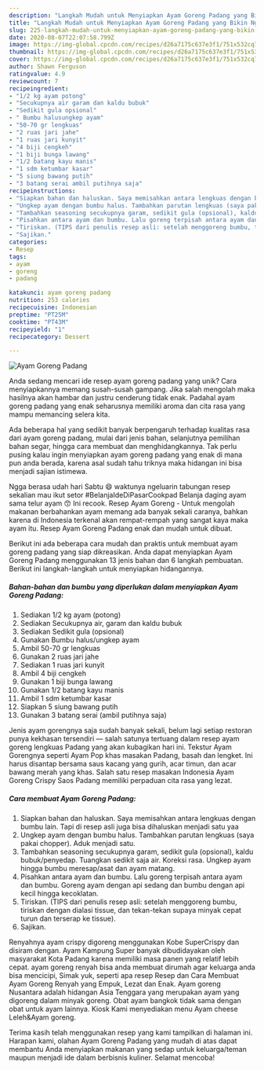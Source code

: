 ```yaml
---
description: "Langkah Mudah untuk Menyiapkan Ayam Goreng Padang yang Bikin Ngiler"
title: "Langkah Mudah untuk Menyiapkan Ayam Goreng Padang yang Bikin Ngiler"
slug: 225-langkah-mudah-untuk-menyiapkan-ayam-goreng-padang-yang-bikin-ngiler
date: 2020-08-07T22:07:58.799Z
image: https://img-global.cpcdn.com/recipes/d26a7175c637e3f1/751x532cq70/ayam-goreng-padang-foto-resep-utama.jpg
thumbnail: https://img-global.cpcdn.com/recipes/d26a7175c637e3f1/751x532cq70/ayam-goreng-padang-foto-resep-utama.jpg
cover: https://img-global.cpcdn.com/recipes/d26a7175c637e3f1/751x532cq70/ayam-goreng-padang-foto-resep-utama.jpg
author: Shawn Ferguson
ratingvalue: 4.9
reviewcount: 7
recipeingredient:
- "1/2 kg ayam potong"
- "Secukupnya air garam dan kaldu bubuk"
- "Sedikit gula opsional"
- " Bumbu halusungkep ayam"
- "50-70 gr lengkuas"
- "2 ruas jari jahe"
- "1 ruas jari kunyit"
- "4 biji cengkeh"
- "1 biji bunga lawang"
- "1/2 batang kayu manis"
- "1 sdm ketumbar kasar"
- "5 siung bawang putih"
- "3 batang serai ambil putihnya saja"
recipeinstructions:
- "Siapkan bahan dan haluskan. Saya memisahkan antara lengkuas dengan bumbu lain. Tapi di resep asli juga bisa dihaluskan menjadi satu yaa"
- "Ungkep ayam dengan bumbu halus. Tambahkan parutan lengkuas (saya pakai chopper). Aduk menjadi satu."
- "Tambahkan seasoning secukupnya garam, sedikit gula (opsional), kaldu bubuk/penyedap. Tuangkan sedikit saja air. Koreksi rasa. Ungkep ayam hingga bumbu meresap/asat dan ayam matang."
- "Pisahkan antara ayam dan bumbu. Lalu goreng terpisah antara ayam dan bumbu. Goreng ayam dengan api sedang dan bumbu dengan api kecil hingga kecoklatan."
- "Tiriskan. (TIPS dari penulis resep asli: setelah menggoreng bumbu, tiriskan dengan dialasi tissue, dan tekan-tekan supaya minyak cepat turun dan terserap ke tissue)."
- "Sajikan."
categories:
- Resep
tags:
- ayam
- goreng
- padang

katakunci: ayam goreng padang 
nutrition: 253 calories
recipecuisine: Indonesian
preptime: "PT25M"
cooktime: "PT43M"
recipeyield: "1"
recipecategory: Dessert

---
```



![Ayam Goreng Padang](https://img-global.cpcdn.com/recipes/d26a7175c637e3f1/751x532cq70/ayam-goreng-padang-foto-resep-utama.jpg)

Anda sedang mencari ide resep ayam goreng padang yang unik? Cara menyiapkannya memang susah-susah gampang. Jika salah mengolah maka hasilnya akan hambar dan justru cenderung tidak enak. Padahal ayam goreng padang yang enak seharusnya memiliki aroma dan cita rasa yang mampu memancing selera kita.

Ada beberapa hal yang sedikit banyak berpengaruh terhadap kualitas rasa dari ayam goreng padang, mulai dari jenis bahan, selanjutnya pemilihan bahan segar, hingga cara membuat dan menghidangkannya. Tak perlu pusing kalau ingin menyiapkan ayam goreng padang yang enak di mana pun anda berada, karena asal sudah tahu triknya maka hidangan ini bisa menjadi sajian istimewa.

Ngga berasa udah hari Sabtu 😄 waktunya ngeluarin tabungan resep sekalian mau ikut setor #BelanjaIdeDiPasarCookpad Belanja daging ayam sama telur ayam 😙 Ini recook. Resep Ayam Goreng - Untuk mengolah makanan berbahankan ayam memang ada banyak sekali caranya, bahkan karena di Indonesia terkenal akan rempat-rempah yang sangat kaya maka ayam itu. Resep Ayam Goreng Padang enak dan mudah untuk dibuat.


Berikut ini ada beberapa cara mudah dan praktis untuk membuat ayam goreng padang yang siap dikreasikan. Anda dapat menyiapkan Ayam Goreng Padang menggunakan 13 jenis bahan dan 6 langkah pembuatan. Berikut ini langkah-langkah untuk menyiapkan hidangannya.

<!--inarticleads1-->

##### Bahan-bahan dan bumbu yang diperlukan dalam menyiapkan Ayam Goreng Padang:

1. Sediakan 1/2 kg ayam (potong)
1. Sediakan Secukupnya air, garam dan kaldu bubuk
1. Sediakan Sedikit gula (opsional)
1. Gunakan  Bumbu halus/ungkep ayam
1. Ambil 50-70 gr lengkuas
1. Gunakan 2 ruas jari jahe
1. Sediakan 1 ruas jari kunyit
1. Ambil 4 biji cengkeh
1. Gunakan 1 biji bunga lawang
1. Gunakan 1/2 batang kayu manis
1. Ambil 1 sdm ketumbar kasar
1. Siapkan 5 siung bawang putih
1. Gunakan 3 batang serai (ambil putihnya saja)


Jenis ayam gorengnya saja sudah banyak sekali, belum lagi setiap restoran punya kekhasan tersendiri — salah satunya tertuang dalam resep ayam goreng lengkuas Padang yang akan kubagikan hari ini. Tekstur Ayam Gorengnya seperti Ayam Pop khas masakan Padang, basah dan lengket. Ini harus disantap bersama saus kacang yang gurih, acar timun, dan acar bawang merah yang khas. Salah satu resep masakan Indonesia Ayam Goreng Crispy Saos Padang memiliki perpaduan cita rasa yang lezat. 

<!--inarticleads2-->

##### Cara membuat Ayam Goreng Padang:

1. Siapkan bahan dan haluskan. Saya memisahkan antara lengkuas dengan bumbu lain. Tapi di resep asli juga bisa dihaluskan menjadi satu yaa
1. Ungkep ayam dengan bumbu halus. Tambahkan parutan lengkuas (saya pakai chopper). Aduk menjadi satu.
1. Tambahkan seasoning secukupnya garam, sedikit gula (opsional), kaldu bubuk/penyedap. Tuangkan sedikit saja air. Koreksi rasa. Ungkep ayam hingga bumbu meresap/asat dan ayam matang.
1. Pisahkan antara ayam dan bumbu. Lalu goreng terpisah antara ayam dan bumbu. Goreng ayam dengan api sedang dan bumbu dengan api kecil hingga kecoklatan.
1. Tiriskan. (TIPS dari penulis resep asli: setelah menggoreng bumbu, tiriskan dengan dialasi tissue, dan tekan-tekan supaya minyak cepat turun dan terserap ke tissue).
1. Sajikan.


Renyahnya ayam crispy digoreng menggunakan Kobe SuperCrispy dan disiram dengan. Ayam Kampung Super banyak dibudidayakan oleh masyarakat Kota Padang karena memiliki masa panen yang relatif lebih cepat. ayam goreng renyah bisa anda membuat dirumah agar keluarga anda bisa mencicipi, Simak yuk, seperti apa resep Resep dan Cara Membuat Ayam Goreng Renyah yang Empuk, Lezat dan Enak. Ayam goreng Nusantara adalah hidangan Asia Tenggara yang merupakan ayam yang digoreng dalam minyak goreng. Obat ayam bangkok tidak sama dengan obat untuk ayam lainnya. Kiosk Kami menyediakan menu Ayam cheese Leleh&amp;Ayam goreng. 

Terima kasih telah menggunakan resep yang kami tampilkan di halaman ini. Harapan kami, olahan Ayam Goreng Padang yang mudah di atas dapat membantu Anda menyiapkan makanan yang sedap untuk keluarga/teman maupun menjadi ide dalam berbisnis kuliner. Selamat mencoba!
